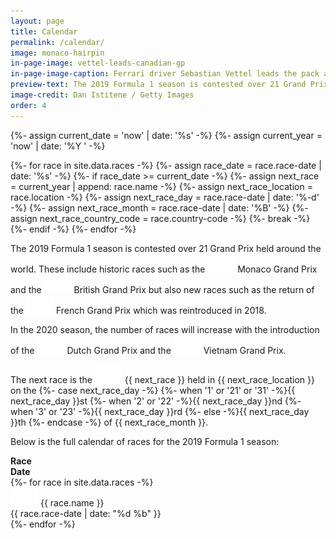 ```yaml
---
layout: page
title: Calendar
permalink: /calendar/
image: monaco-hairpin
in-page-image: vettel-leads-canadian-gp
in-page-image-caption: Ferrari driver Sebastian Vettel leads the pack at the 2019 Canadian Grand Prix
preview-text: The 2019 Formula 1 season is contested over 21 Grand Prix held around the world. These include historic races such as the Monaco Grand Prix and the British Grand Prix but also new races such as...
image-credit: Dan Istitene / Getty Images
order: 4
---
```


{%- assign current_date = 'now' | date: '%s' -%}
{%- assign current_year = 'now' | date: '%Y ' -%}

{%- for race in site.data.races -%}
  {%- assign race_date = race.race-date | date: '%s' -%}
  {%- if race_date >= current_date -%}
    {%- assign next_race = current_year | append: race.name -%}
    {%- assign next_race_location = race.location -%}
    {%- assign next_race_day = race.race-date | date: '%-d' -%}
    {%- assign next_race_month = race.race-date | date: '%B' -%}
    {%- assign next_race_country_code = race.country-code -%}
    {%- break -%}
  {%- endif -%}
{%- endfor -%}

The 2019 Formula 1 season is contested over 21 Grand Prix held around the world. These include historic races such as the <img src="/assets/images/flag_placeholder.png" class="flag flag-mc ml-1 mb-2" /> <span class="pl-1 font-weight-bold">Monaco Grand Prix</span> and the <img src="/assets/images/flag_placeholder.png" class="flag flag-gb ml-1 mb-2" /> <span class="pl-1 font-weight-bold">British Grand Prix</span> but also new races such as the return of the <img src="/assets/images/flag_placeholder.png" class="flag flag-fr ml-1 mb-2" /> <span class="pl-1 font-weight-bold">French Grand Prix</span> which was reintroduced in 2018.

In the 2020 season, the number of races will increase with the introduction of the <img src="/assets/images/flag_placeholder.png" class="flag flag-nl ml-1 mb-2" /> <span class="pl-1 font-weight-bold">Dutch Grand Prix</span> and the <img src="/assets/images/flag_placeholder.png" class="flag flag-vn ml-1 mb-2" /> <span class="pl-1 font-weight-bold">Vietnam Grand Prix</span>.

<div class="alert alert-primary" role="alert">
The next race is the <img src="/assets/images/flag_placeholder.png" class="flag flag-{{ next_race_country_code }} ml-1 mb-2" /> <span class="pl-1 font-weight-bold">{{ next_race }}</span> held in <span class="font-weight-bold">{{ next_race_location }}</span> on the <span class="font-weight-bold">{%- case next_race_day -%}
  {%- when '1' or '21' or '31' -%}{{ next_race_day }}st
  {%- when '2' or '22' -%}{{ next_race_day }}nd
  {%- when '3' or '23' -%}{{ next_race_day }}rd
  {%- else -%}{{ next_race_day }}th
{%- endcase -%}&nbsp;of {{ next_race_month }}</span>.
</div>

Below is the full calendar of races for the 2019 Formula 1 season:

<div class="container">
  <div class="row pb-1 justify-content-center">
    <div class="col-8 col-sm-6 col-lg-4 border-bottom">
      <strong>Race</strong>
    </div>
    <div class="col-4 col-sm-4 col-lg-4 border-bottom">
      <strong>Date</strong>
    </div>
  </div>
  {%- for race in site.data.races -%}
    <div class="row py-1 justify-content-center">
      <div class="col-8 col-sm-6 col-lg-4">
        <img src="/assets/images/flag_placeholder.png" class="flag flag-{{ race.country-code }}" /> <span class="pl-1">{{ race.name }}</span>
      </div>
      <div class="col-4 col-sm-4 col-lg-4">
        {{ race.race-date | date: "%d %b" }}
      </div>
    </div>
  {%- endfor -%}
</div>
